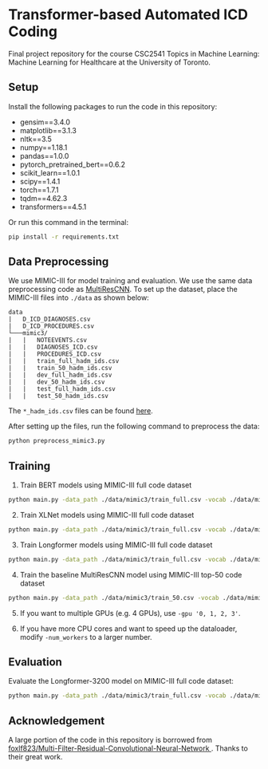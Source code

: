 # Transformer-based Automated ICD Coding

Final project repository for the course CSC2541 Topics in Machine Learning: Machine Learning for Healthcare at the University of Toronto.

Setup
-----
Install the following packages to run the code in this repository:
* gensim==3.4.0
* matplotlib==3.1.3
* nltk==3.5
* numpy==1.18.1
* pandas==1.0.0
* pytorch_pretrained_bert==0.6.2
* scikit_learn==1.0.1
* scipy==1.4.1
* torch==1.7.1
* tqdm==4.62.3
* transformers==4.5.1

Or run this command in the terminal:
```bash
pip install -r requirements.txt
```

Data Preprocessing
-----
We use MIMIC-III for model training and evaluation. We use the same data preprocessing code as [MultiResCNN](https://github.com/foxlf823/Multi-Filter-Residual-Convolutional-Neural-Network). To set up the dataset, place the MIMIC-III files into `./data` as shown below:
```
data
|   D_ICD_DIAGNOSES.csv
|   D_ICD_PROCEDURES.csv
└───mimic3/
|   |   NOTEEVENTS.csv
|   |   DIAGNOSES_ICD.csv
|   |   PROCEDURES_ICD.csv
|   |   train_full_hadm_ids.csv
|   |   train_50_hadm_ids.csv
|   |   dev_full_hadm_ids.csv
|   |   dev_50_hadm_ids.csv
|   |   test_full_hadm_ids.csv
|   |   test_50_hadm_ids.csv
```
The `*_hadm_ids.csv` files can be found [here](https://github.com/jamesmullenbach/caml-mimic/tree/master/mimicdata/mimic3).

After setting up the files, run the following command to preprocess the data:
```sh
python preprocess_mimic3.py
```

Training
-----
1. Train BERT models using MIMIC-III full code dataset
```sh
python main.py -data_path ./data/mimic3/train_full.csv -vocab ./data/mimic3/vocab.csv -Y full -model bert_standard -MAX_LENGTH 512 -criterion prec_at_8 -gpu '0' -num_workers 4 -bert_dir path/to/bert/dir
```

2. Train XLNet models using MIMIC-III full code dataset
```sh
python main.py -data_path ./data/mimic3/train_full.csv -vocab ./data/mimic3/vocab.csv -Y full -model xlnet -MAX_LENGTH 1500 -batch_size 8 -lr 2e-5 -criterion prec_at_8 -gpu '0' -num_workers 4 -xlnet_dir path/to/xlnet/dir
```

3. Train Longformer models using MIMIC-III full code dataset
```sh
python main.py -data_path ./data/mimic3/train_full.csv -vocab ./data/mimic3/vocab.csv -Y full -model longformer -MAX_LENGTH 3200 -batch_size 4 -lr 1e-5 -criterion prec_at_8 -gpu '0' -num_workers 4 -longformer_dir path/to/longformer/dir
```
  
4. Train the baseline MultiResCNN model using MIMIC-III top-50 code dataset
```sh
python main.py -data_path ./data/mimic3/train_50.csv -vocab ./data/mimic3/vocab.csv -Y 50 -model MultiResCNN -MAX_LENGTH 2500 -embed_file ./data/mimic3/processed_full.embed -criterion prec_at_5 -gpu '0' -num_workers 4 -tune_wordemb 
```

5. If you want to multiple GPUs (e.g. 4 GPUs), use `-gpu '0, 1, 2, 3'`.

6. If you have more CPU cores and want to speed up the dataloader, modify `-num_workers` to a larger number.

Evaluation
-----
Evaluate the Longformer-3200 model on MIMIC-III full code dataset:
```sh
python main.py -data_path ./data/mimic3/train_full.csv -vocab ./data/mimic3/vocab.csv -Y full -model longformer -gpu '0' -MAX_LENGTH 3200 -num_workers 4 -longformer_dir path/to/longformer/dir -test_model path/to/saved/model.pth
```

Acknowledgement
-----
A large portion of the code in this repository is borrowed from [foxlf823/Multi-Filter-Residual-Convolutional-Neural-Network
](https://github.com/foxlf823/Multi-Filter-Residual-Convolutional-Neural-Network). Thanks to their great work.